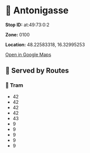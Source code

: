 # 🚉 Antonigasse


**Stop ID:** at:49:73:0:2

**Zone:** 0100

**Location:** 48.22583318, 16.32995253

[Open in Google Maps](https://www.google.com/maps?q=48.22583318,16.32995253)

## 🚆 Served by Routes

### 🚊 Tram
- 42
- 42
- 42
- 42
- 43
- 9
- 9
- 9
- 9
- 9